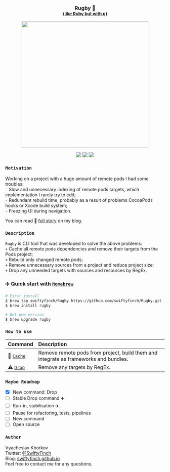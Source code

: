 <h3 align="center">
  Rugby 🏈<br>
  <sup>(<ins>like Ruby but with g</ins>)</sup>
</h3>
<p align="center">
    <img src="https://github.com/swiftyfinch/Rugby/blob/main/Demo.gif" width="400"/>
</p>
<p align="center">
  <img src="https://img.shields.io/badge/Swift-orange.svg?logo=swift&logoColor=white" />
  <img src="https://img.shields.io/badge/12+-blue.svg?logo=xcode&logoColor=white" />
  <img src="https://img.shields.io/badge/Brew-8B4513?logo=homebrew&logoColor=white" />
</p>

### `Motivation`

Working on a project with a huge amount of remote pods I had some troubles:\
`-` Slow and unnecessary indexing of remote pods targets, which implementation I rarely try to edit;\
`-` Redundant rebuild time, probably as a result of problems CocoaPods hooks or Xcode build system;\
`-` Freezing UI during navigation.

You can read 📖 [full story](https://swiftyfinch.github.io/en/2021-03-09-rugby-story/) on my blog.

### `Description`

`Rugby` is CLI tool that was developed to solve the above problems:\
`+` Cache all remote pods dependencies and remove their targets from the Pods project;\
`+` Rebuild only changed remote pods;\
`+` Remove unnecessary sources from a project and reduce project size;\
`+` Drop any unneeded targets with sources and resources by RegEx.

### ✈️ Quick start with [`Homebrew`](https://brew.sh)

```bash
# First install
$ brew tap swiftyfinch/Rugby https://github.com/swiftyfinch/Rugby.git
$ brew install rugby

# Get new version
$ brew upgrade rugby
```

### `How to use`

| Command | Description |
| :----- | :------ |
🏈 [`Cache`](Docs/Cache.md) | Remove remote pods from project, build them and integrate as frameworks and bundles.
⚠️ [`Drop`](Docs/Drop.md) | Remove any targets by RegEx.

### `Maybe Roadmap`

- [x] New command: Drop
- [ ] Stable Drop command ✈️
- [ ] Run-in, stabilisation ✈️
- [ ] Pause for refactoring, tests, pipelines
- [ ] New command
- [ ] Open source

### `Author`

Vyacheslav Khorkov\
Twitter: [@SwiftyFinch](https://twitter.com/swiftyfinch)\
Blog: [swiftyfinch.github.io](https://swiftyfinch.github.io/en)\
Feel free to contact me for any questions.